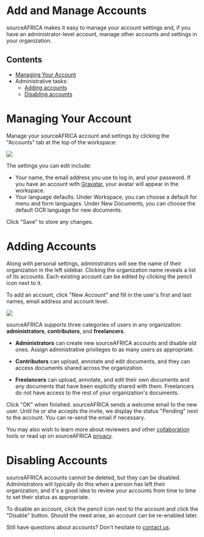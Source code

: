 # Add and Manage Accounts

sourceAFRICA makes it easy to manage your account settings and, if you have an administrator-level account, manage other accounts and settings in your organization.

## Contents

* [Managing Your Account](#account)
* Administrative tasks:
  * [Adding accounts](#adding-accounts)
  * [Disabling accounts](#disabling-accounts)

<a name="account"></a>
# Managing Your Account

Manage your sourceAFRICA account and settings by clicking the "Accounts" tab at the top of the workspace:

<img src="/images/help/accounts_tab.jpg" class="full_line" />

The settings you can edit include:

* Your name, the email address you use to log in, and your password. If you have an account with [Gravatar][], your avatar will appear in the workspace.
* Your language defaults. Under Workspace, you can choose a default for menu and form languages. Under New Documents, you can choose the default OCR language for new documents.

Click "Save" to store any changes.

<a name="adding-accounts"></a>
# Adding Accounts

Along with personal settings, administrators will see the name of their organization in the left sidebar. Clicking the organization name reveals a list of its accounts. Each existing account can be edited by clicking the pencil icon next to it.

To add an account, click "New Account" and fill in the user's first and last names, email address and account level.

<img src="/images/help/accounts_manage.jpg" class="full_line" />

sourceAFRICA supports three categories of users in any organization: **administrators**, **contributors**, and **freelancers**.

 * **Administrators** can create new sourceAFRICA accounts and disable old ones. Assign administrative privileges to as many users as appropriate.

 * **Contributors** can upload, annotate and edit documents, and they can access documents shared across the organization.

 * **Freelancers** can upload, annotate, and edit their own documents and any documents that have been explicitly shared with them. Freelancers do not have access to the rest of your organization's documents.

 Click "OK" when finished. sourceAFRICA sends a welcome email to the new user. Until he or she accepts the invite, we display the status "Pending" next to the account. You can re-send the email if necessary.

You may also wish to learn more about reviewers and other [collaboration][] tools or read up on sourceAFRICA [privacy][].

<a name="disabling-accounts"></a>
# Disabling Accounts

sourceAFRICA accounts cannot be deleted, but they can be disabled. Administrators will typically do this when a person has left their organization, and it's a good idea to review your accounts from time to time to set their status as appropriate.

To disable an account, click the pencil icon next to the account and click the "Disable" button. Should the need arise, an account can be re-enabled later.

Still have questions about accounts? Don't hesitate to [contact us][].

[Gravatar]: http://gravatar.com
[contact us]: javascript:dc.ui.Dialog.contact()
[collaboration]: /help/collaboration
[privacy]: /help/privacy
